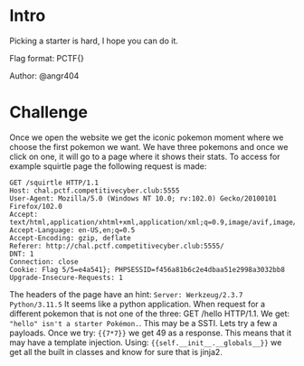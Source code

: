 # Intro

Picking a starter is hard, I hope you can do it.

Flag format: PCTF{}

Author: @angr404

# Challenge

Once we open the website we get the iconic pokemon moment where we choose the first pokemon we want.
We have three pokemons and once we click on one, it will go to a page where it shows their stats.
To access for example squirtle page the following request is made:

```
GET /squirtle HTTP/1.1
Host: chal.pctf.competitivecyber.club:5555
User-Agent: Mozilla/5.0 (Windows NT 10.0; rv:102.0) Gecko/20100101 Firefox/102.0
Accept: text/html,application/xhtml+xml,application/xml;q=0.9,image/avif,image/webp,*/*;q=0.8
Accept-Language: en-US,en;q=0.5
Accept-Encoding: gzip, deflate
Referer: http://chal.pctf.competitivecyber.club:5555/
DNT: 1
Connection: close
Cookie: Flag 5/5=e4a541}; PHPSESSID=f456a81b6c2e4dbaa51e2998a3032bb8
Upgrade-Insecure-Requests: 1

```

The headers of the page have an hint: `Server: Werkzeug/2.3.7 Python/3.11.5`
It seems like a python application. When request for a different pokemon that is not one of the three: GET /hello HTTP/1.1.
We get: `"hello" isn't a starter Pokémon.`. This may be a SSTI. Lets try a few a payloads. Once we try: `{{7*7}}` we get 49 as a response.
This means that it may have a template injection. Using: `{{self.__init__.__globals__}}` we get all the built in classes and know for sure that is jinja2.
